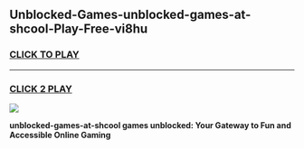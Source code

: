 
## Unblocked-Games-unblocked-games-at-shcool-Play-Free-vi8hu
<h3>
<a href="https://premium76.site?title=unblocked-games-at-shcool&ref=23A">CLICK TO PLAY</a></h3>
<hr>

<h3>
<a href="https://premium76.site?title=unblocked-games-at-shcool&ref=23A">CLICK 2 PLAY</a>
  
</h3>

<a href="https://premium76.site?title=unblocked-games-at-shcool&ref=23A"><img src="https://clearcache.store/games.png"></a>


**unblocked-games-at-shcool games unblocked: Your Gateway to Fun and Accessible Online Gaming**
